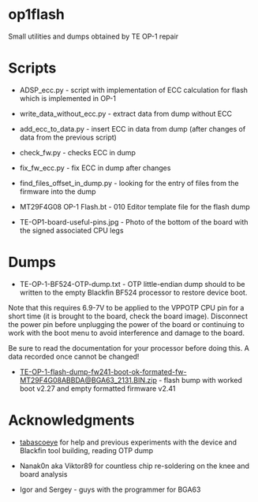 # op1flash

Small utilities and dumps obtained by TE OP-1 repair

# Scripts

* ADSP_ecc.py - script with implementation of ECC calculation for flash which is implemented in OP-1

* write_data_without_ecc.py - extract data from dump without ECC

* add_ecc_to_data.py  - insert ECC in data from dump (after changes of data from the previous script)

* check_fw.py - checks ECC in dump

* fix_fw_ecc.py - fix ECC in dump after changes

* find_files_offset_in_dump.py - looking for the entry of files from the firmware into the dump

* MT29F4G08 OP-1 Flash.bt - 010 Editor template file for the flash dump

* TE-OP1-board-useful-pins.jpg - Photo of the bottom of the board with the signed associated CPU legs

# Dumps

* TE-OP-1-BF524-OTP-dump.txt - OTP little-endian dump should to be written to the empty Blackfin BF524 processor to restore device boot.

Note that this requires 6.9-7V to be applied to the VPPOTP CPU pin for a short time (it is brought to the board, check the board image). Disconnect the power pin before unplugging the power of the board or continuing to work with the boot menu to avoid interference and damage to the board.

Be sure to read the documentation for your processor before doing this. A data recorded once cannot be changed!

* TE-OP-1-flash-dump-fw241-boot-ok-formated-fw-MT29F4G08ABBDA@BGA63_2131.BIN.zip - flash bump with worked boot v2.27 and empty formatted firmware v2.41

# Acknowledgments

* [tabascoeye](https://github.com/tabascoeye) for help and previous experiments with the device and Blackfin tool building, reading OTP dump

* Nanak0n aka Viktor89 for countless chip re-soldering on the knee and board analysis

* Igor and Sergey - guys with the programmer for BGA63
